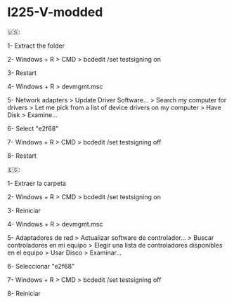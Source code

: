 # I225-V-modded
🇺🇸:



1- Extract the folder



2- Windows + R > CMD > bcdedit /set testsigning on



3- Restart



4- Windows + R > devmgmt.msc



5- Network adapters > Update Driver Software... > Search my computer for drivers > Let me pick from a list of device drivers on my computer > Have Disk > Examine...



6- Select "e2f68"



7- Windows + R > CMD > bcdedit /set testsigning off



8- Restart





🇪🇸:



1- Extraer la carpeta



2- Windows + R > CMD > bcdedit /set testsigning on



3- Reiniciar



4- Windows + R > devmgmt.msc



5- Adaptadores de red > Actualizar software de controlador... >  Buscar controladores en mi equipo > Elegir una lista de controladores disponibles en el equipo > Usar Disco > Examinar...



6- Seleccionar "e2f68"



7- Windows + R > CMD > bcdedit /set testsigning off



8- Reiniciar

